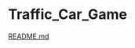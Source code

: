 # Traffic_Car_Game

[README.md](https://github.com/fizasayyed/Traffic_Car_Game/files/9945646/README.md)
